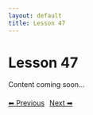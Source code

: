 ```yaml
---
layout: default
title: Lesson 47
---
```


# Lesson 47

Content coming soon...

<div style="margin-top: 20px;">
<a href="/docs/intermediate/Lessons/lesson_46.html" style="margin-right: 10px;">⬅ Previous</a><a href="/docs/intermediate/Lessons/lesson_48.html">Next ➡</a>
</div>
